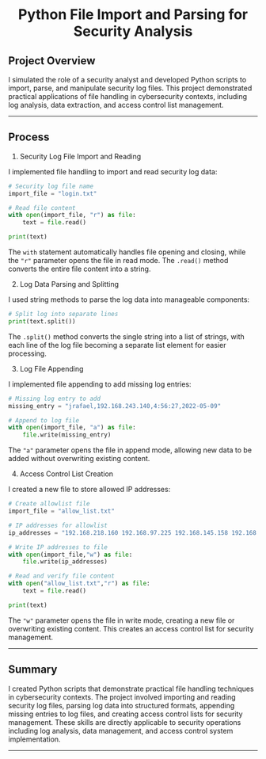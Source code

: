# <p align="center"> Python File Import and Parsing for Security Analysis </p>

## Project Overview

I simulated the role of a security analyst and developed Python scripts to import, parse, and manipulate security log files. This project demonstrated practical applications of file handling in cybersecurity contexts, including log analysis, data extraction, and access control list management.

---

## Process

1. Security Log File Import and Reading

I implemented file handling to import and read security log data:

```python
# Security log file name
import_file = "login.txt"

# Read file content
with open(import_file, "r") as file:
    text = file.read()

print(text)
```

The `with` statement automatically handles file opening and closing, while the `"r"` parameter opens the file in read mode. The `.read()` method converts the entire file content into a string.

2. Log Data Parsing and Splitting

I used string methods to parse the log data into manageable components:

```python
# Split log into separate lines
print(text.split())
```

The `.split()` method converts the single string into a list of strings, with each line of the log file becoming a separate list element for easier processing.

3. Log File Appending

I implemented file appending to add missing log entries:

```python
# Missing log entry to add
missing_entry = "jrafael,192.168.243.140,4:56:27,2022-05-09"

# Append to log file
with open(import_file, "a") as file:
    file.write(missing_entry)
```

The `"a"` parameter opens the file in append mode, allowing new data to be added without overwriting existing content.

4. Access Control List Creation

I created a new file to store allowed IP addresses:

```python
# Create allowlist file
import_file = "allow_list.txt"

# IP addresses for allowlist
ip_addresses = "192.168.218.160 192.168.97.225 192.168.145.158 192.168.108.13 192.168.60.153 192.168.96.200 192.168.247.153 192.168.3.252 192.168.116.187 192.168.15.110 192.168.39.246"

# Write IP addresses to file
with open(import_file,"w") as file:
    file.write(ip_addresses)

# Read and verify file content
with open("allow_list.txt","r") as file:
    text = file.read()

print(text)
```

The `"w"` parameter opens the file in write mode, creating a new file or overwriting existing content. This creates an access control list for security management.

---

## Summary

I created Python scripts that demonstrate practical file handling techniques in cybersecurity contexts. The project involved importing and reading security log files, parsing log data into structured formats, appending missing entries to log files, and creating access control lists for security management. These skills are directly applicable to security operations including log analysis, data management, and access control system implementation.

---
